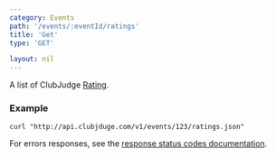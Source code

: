 ```yaml
---
category: Events
path: '/events/:eventId/ratings'
title: 'Get'
type: 'GET'

layout: nil
---
```


A list of ClubJudge [Rating](#rating-model).

### Example

```
curl "http://api.clubjduge.com/v1/events/123/ratings.json"
```

For errors responses, see the [response status codes documentation](#response-status-codes).
